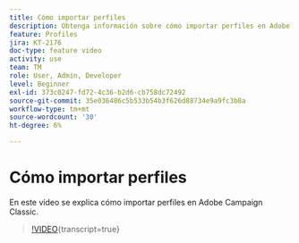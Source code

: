 ```yaml
---
title: Cómo importar perfiles
description: Obtenga información sobre cómo importar perfiles en Adobe Campaign Classic
feature: Profiles
jira: KT-2176
doc-type: feature video
activity: use
team: TM
role: User, Admin, Developer
level: Beginner
exl-id: 373c0247-fd72-4c36-b2d6-cb758dc72492
source-git-commit: 35e036486c5b533b54b3f626d88734e9a9fc3b8a
workflow-type: tm+mt
source-wordcount: '30'
ht-degree: 6%

---
```


# Cómo importar perfiles

En este vídeo se explica cómo importar perfiles en Adobe Campaign Classic.

>[!VIDEO](https://video.tv.adobe.com/v/25608?quality=12&learn=on){transcript=true}
